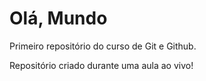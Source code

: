 # Olá, Mundo
 Primeiro repositório do curso de Git e Github.
 
 Repositório criado durante uma aula ao vivo!
